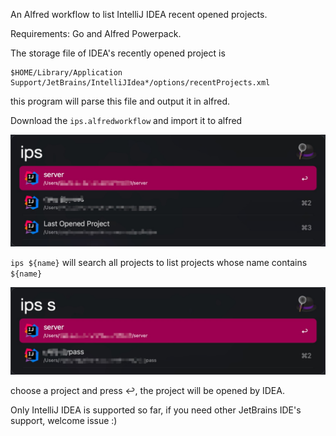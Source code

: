 An Alfred workflow to list IntelliJ IDEA recent opened projects.

Requirements: Go and Alfred Powerpack.

The storage file of IDEA's recently opened project is 
```
$HOME/Library/Application Support/JetBrains/IntelliJIdea*/options/recentProjects.xml
```
this program will parse this file and output it in alfred.

Download the `ips.alfredworkflow` and import it to alfred

![ips.png](./doc/ips.png)

`ips ${name}` will search all projects to list projects whose name contains `${name}`

![search.png](./doc/search.png)

choose a project and press ↩, the project will be opened by IDEA.

Only IntelliJ IDEA is supported so far, if you need other JetBrains IDE's support, welcome issue :)




